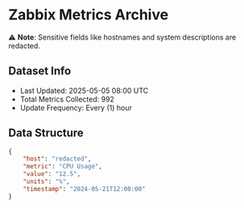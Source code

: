 # Zabbix Metrics Archive

⚠️ **Note**: Sensitive fields like hostnames and system descriptions are redacted.

## Dataset Info
- Last Updated: 2025-05-05 08:00 UTC
- Total Metrics Collected: 992
- Update Frequency: Every (1) hour

## Data Structure
```json
{
    "host": "redacted",
    "metric": "CPU Usage",
    "value": "12.5",
    "units": "%",
    "timestamp": "2024-05-21T12:00:00"
}
```
